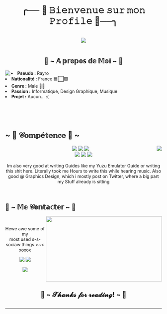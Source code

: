 <!DOCTYPE html>
<body>
<h1 align="center">╭── 🎋 𝙱𝚒𝚎𝚗𝚟𝚎𝚗𝚞𝚎 𝚜𝚞𝚛 𝚖𝚘𝚗 𝙿𝚛𝚘𝚏𝚒𝚕𝚎 🎋──╮</h1>
<br>
<div align="center">
    <img src="https://i.pinimg.com/originals/bd/55/e2/bd55e2965a4c824554915c1b45707780.gif">
</div>
<br>
<div>
    <h2 align="center"> 🌴 ~ 𝔸 𝕡𝕣𝕠𝕡𝕠𝕤 𝕕𝕖 𝕄𝕠𝕚 ~ 🌴 </h2>
    <img src="https://i.pinimg.com/564x/dc/29/b4/dc29b4e07311a357103bc9dccb078941.jpg" align="left">
    <li>
        <b>Pseudo :</b> Rayro</li>
    <li>
        <b>Nationalité :</b> France 🟦⬜🟥
    </li>
    <li>
        <b>Genre :</b> Male 👨🏽
    </li>
    <li>
        <b>Passion :</b> Informatique, Design Graphique, Musique
    </li>
    <li>
        <b>Projet :</b> Aucun... :(
    </li>
    <br>
    <br>
    <br>
    <br>
</div>  
<div>
    <h2 align="left" style="font-size: 24px">                  ~ 📇 𝒞𝕠𝕞𝕡é𝕥𝕖𝕟𝕔𝕖 📇 ~</h2>
    <p>
        <img src="https://i.pinimg.com/originals/3e/e3/f5/3ee3f5ba5c7d0dc53fd5bb30c4021aaa.gif" align="right">
</div>
<div>
    <p align="center"><img src="https://img.shields.io/badge/adobe%20photoshop%20-%2331A8FF.svg?&style=for-the-badge&logo=adobe%20photoshop&logoColor=white"/> <img src="https://img.shields.io/badge/html5%20-%23E34F26.svg?&style=for-the-badge&logo=html5&logoColor=white"/> <img src="https://img.shields.io/badge/css3%20-%231572B6.svg?&style=for-the-badge&logo=css3&logoColor=white"/><br>
         <img src="https://img.shields.io/badge/node.js%20-%2343853D.svg?&style=for-the-badge&logo=node.js&logoColor=white"/> <img src="https://img.shields.io/badge/javascript%20-%23323330.svg?&style=for-the-badge&logo=javascript&logoColor=%23F7DF1E"/> <img src="https://img.shields.io/badge/git%20-%23F05033.svg?&style=for-the-badge&logo=git&logoColor=white"/> <br><br>
        Im also very good at writing Guides like my Yuzu Emulator Guide or writing this shit here. Literally took me Hours to write this while hearing music. Also good @ Graphics Design, which i mostly post on Twitter, where a big part my Stuff already is sitting
    </p>
    <br>
    <h2>                   📝 ~ 𝕄𝕖 𝒞𝕠𝕟𝕥𝕒𝕔𝕥𝕖𝕣 ~ 📝</h2>
    <img src="https://i.pinimg.com/564x/65/4c/eb/654ceb73f59389476d4410a722e222ff.jpg" align="right" width="373.5px" height="208.5px">
    <br>
    <p align="center">Hewe awe some of my <br>
        most used s-s-sociaw things >~< xoxox</p>
    <p align="center"><a href="https://twitter.com/PoolPartyAkali" target="_blank"><img src="https://img.shields.io/badge/MeQwQ%20-%231DA1F2.svg?&style=for-the-badge&logo=Twitter&logoColor=white"/></a> <a href="https://discord.me/cozythighs" target="_blank"><img src="https://img.shields.io/badge/CowzyThwighs%20-%237289DA.svg?&style=for-the-badge&logo=discord&logoColor=white"/></a></p>
    <p align="center">  <a href="https://twitch.tv/lillykali" target="_blank"><img src="https://img.shields.io/badge/AzawielDev%20-%239146FF.svg?&style=for-the-badge&logo=Twitch&logoColor=white"/></a></p>
</div>
<br>
    <div>
        <h2 align="center">💖 ~ 𝓣𝓱𝓪𝓷𝓴𝓼 𝓯𝓸𝓻 𝓻𝓮𝓪𝓭𝓲𝓷𝓰! ~ 💖</h2>
        <div align="center">
            <img src="">
        </div>
        <hr>
    </div>
</div>
</body>
